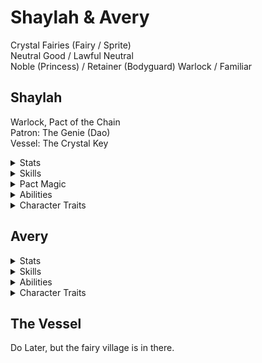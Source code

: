 # Shaylah & Avery  
Crystal Fairies (Fairy / Sprite)  
Neutral Good / Lawful Neutral   
Noble (Princess) / Retainer (Bodyguard)
Warlock / Familiar

## Shaylah
Warlock, Pact of the Chain  
Patron: The Genie (Dao)  
Vessel: The Crystal Key  

<details><summary>Stats</summary>
<p>

HP: <br>
Prof: <br>
AC: <br>
STR: Ask DM for like, a 2. <br>
DEX: ~15 (+1 from race) <br>
CON: ~10 <br>
INT: ~13 <br>
WIS: ~10 <br>
CHA: ~20 (+2 from race)

Movement: 30' Flying (Hover) 

</p>
</details>

<details><summary>Skills</summary>
<p>
  
  Skills: Deception, Investigation, Persuasion, Nature*   
  Tools: Gaming Set (Ask to replace with Poisoner's Kit proficiency for Avery)  
  Languages: Common, Sylvan, Primordial (Terran)   
  Saving Throws: Charisma, Wisdom  

</p>
</details>

<details><summary>Pact Magic</summary>
<p>
  Cantrips: Magic Stone, Prestidigitation, Eldritch Blast   <br>
  1st: Hex, Armor of Agathys  <br>
  2nd: Hold Person, Suggestion, Phantasmal Force  <br>
  3rd: Create Food and Water, Incite Greed  <br>
  4th: Stone Shape, ~~Sickening Radiance~~*  <br>
  5th: Creation, Wall Of Light*, Hold Monster	  <br>
  6th: Mass Suggestion  <br>
  7th: Plane Shift  <br>
  8th: Feeblemind  <br>
  9th: Wish  

</p>
</details>

<details><summary>Abilities</summary>
<p>

#### Racial Abilities 
**Fairy Flight:** You have a flying speed equal to your walking speed and can hover. This flight is magical and does not require the use of your wings (if you have them).  
**Fairy Magic:** You know the Druidcraft and Faerie Fire spells. You can cast Faerie Fire without expending a spell slot once per long rest. Your spellcasting ability for these spells is Charisma.
**Fey Passage:** You can squeeze through a space as narrow as 1 inch wide.

#### Pact Abilities 
**Pact of the Chain:** You learn the Find Familiar spell and can cast it as a ritual, and can choose to summon Avery with it. You can use your Action to order Avery to make an attack as a reaction.  
**Genie’s Wrath:** Once during each of your turns when you hit with an attack roll, you can deal extra bludgeoning damage to the target equal to your proficiency bonus.  
**Investment of the Chain Master:** As a bonus action, you can order Avery to make an attack as her Action. Additionally, she can use your spell save DC when forcing saving throws.  
**Voice of the Chain Master:** You can communicate telepathically with Avery and perceive through Avery's senses as long as you are on the same plane of existence. Additionally, while perceiving through Avery's senses, you can also speak through her in your own voice.  

<details><summary>Future Abilities</summary>
<p>
  **Shadow Touched (+1 CHA):** You learn the spells Inflict Wounds and Invisibility, and can use your Action to cast them through Avery using her reaction without expending a spell slot once per long rest. 
  **Agonizing Blast:** You can add your Charisma Modifier to the damage done from each bolt of Eldritch Blast.  
  Consider Poisoner feat? Preferably for the familiar? Would combine well with Creation and Magic Stone. Alternatively, Inspiring Leader to give Avery extra hit points. 
</p>
</details>

</p>
</details>

<details><summary>Character Traits</summary>
<p>
  
Personality Trait:  
Ideal: *(Noble Obligation)* It is my duty to protect and care for the people beneath me. (Good)  
Bond: Avery has been by my side since childhood. I hate to put them in danger, but they always insist.  
Flaw: I don't quite understand the rules of non-pixie society.

</p>
</details>

## Avery 
<details><summary>Stats</summary>
<p>

HP: 2  
Prof: +2
AC: 15  
STR: 3  
DEX: 18  
CON: 10  
INT: 14  
WIS: 13  
CHA: 11  

Movement: 40' Flying, 40' Swimming

</p>
</details>

<details><summary>Skills</summary>
<p>
  
  Skills: Stealth (Expertise), Perception  
  Tools: Poisoner's Kit (if allowed)    
  Languages: Common, Sylvan, Elvish  

</p>
</details>


<details><summary>Abilities</summary>
<p>

**Longsword**: Melee Weapon Attack: +2 to hit, reach 5 ft., one target. Hit: 1 magical slashing damage.

**Shortbow**: Ranged Weapon Attack: +6 to hit, range 40/160 ft., one target. Hit: 1 magical piercing damage, and the target must succeed on a DC 10 Constitution saving throw or become Poisoned for 1 minute. If its saving throw result is 5 or lower, the Poisoned target falls Unconscious for the same Duration, or until it takes damage or another creature takes an action to shake it awake.

**Heart Sight**: As an Action, You can touch a creature and magically know the creature's current emotional state. If the target fails a DC 10 Charisma saving throw, you also know the creature's Alignment. Celestials, Fiends, and Undead automatically fail the saving throw.

**Invisibility**: As an Action, You can turn Invisible until you attack or cast a spell, or until its Concentration ends. Any Equipment you wears or carries is Invisible as well.
</p>
</details>

<details><summary>Character Traits</summary>
<p>
  
Personality Trait: I can stare down a hell hound without flinching.  
Ideal: Responsibility. I do what I must and obey just authority. (Lawful)  
Bond: My life is tied to Shay's, metaphorically and magically. Regardless of what disagreements we have, it is my duty to protect her, above all else. 
Flaw: You can never trust a dwarf. Their greed will win over anything else. 

</p>
</details>

## The Vessel
Do Later, but the fairy village is in there. 
